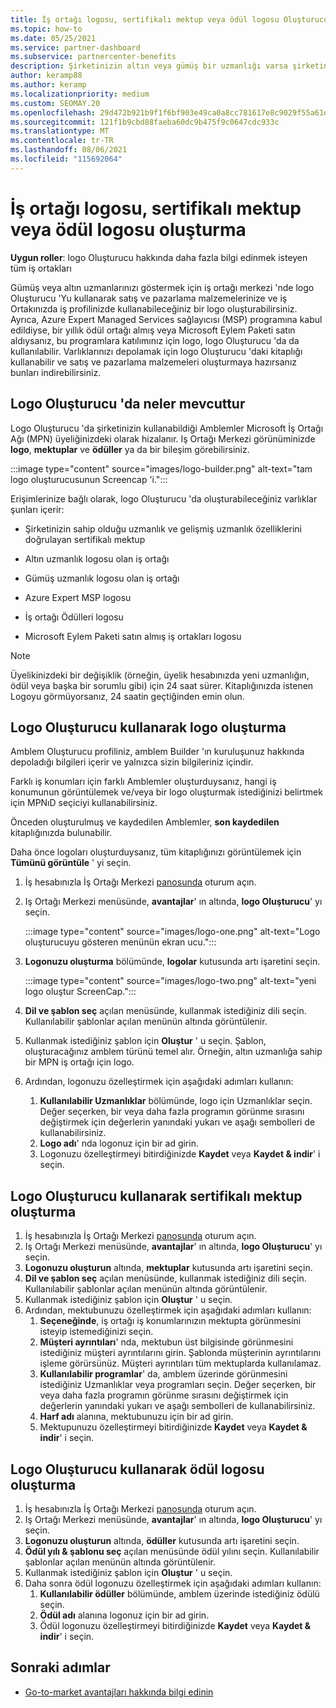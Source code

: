 ```yaml
---
title: İş ortağı logosu, sertifikalı mektup veya ödül logosu Oluşturucu oluşturma
ms.topic: how-to
ms.date: 05/25/2021
ms.service: partner-dashboard
ms.subservice: partnercenter-benefits
description: Şirketinizin altın veya gümüş bir uzmanlığı varsa şirketiniz için özelleştirilmiş bir logo oluşturabilir veya Iş Ortağı Merkezi 'nde logo Oluşturucu aracını kullanarak özelleştirilmiş bir sertifikalı mektup doğrulama isteğinde bulunabilir.
author: keramp88
ms.author: keramp
ms.localizationpriority: medium
ms.custom: SEOMAY.20
ms.openlocfilehash: 29d472b921b9f1f6bf903e49ca0a8cc781617e8c9029f55a61ddf19e578cf7e0
ms.sourcegitcommit: 121f1b9cbd88faeba60dc9b475f9c0647cdc933c
ms.translationtype: MT
ms.contentlocale: tr-TR
ms.lasthandoff: 08/06/2021
ms.locfileid: "115692064"
---
```

# <a name="create-a-partner-logo-certified-letter-or-award-logo"></a>İş ortağı logosu, sertifikalı mektup veya ödül logosu oluşturma

**Uygun roller**: logo Oluşturucu hakkında daha fazla bilgi edinmek isteyen tüm iş ortakları

Gümüş veya altın uzmanlarınızı göstermek için iş ortağı merkezi 'nde logo Oluşturucu 'Yu kullanarak satış ve pazarlama malzemelerinize ve iş Ortakınızda iş profilinizde kullanabileceğiniz bir logo oluşturabilirsiniz. Ayrıca, Azure Expert Managed Services sağlayıcısı (MSP) programına kabul edildiyse, bir yıllık ödül ortağı almış veya Microsoft Eylem Paketi satın aldıysanız, bu programlara katılımınız için logo, logo Oluşturucu 'da da kullanılabilir. Varlıklarınızı depolamak için logo Oluşturucu 'daki kitaplığı kullanabilir ve satış ve pazarlama malzemeleri oluşturmaya hazırsanız bunları indirebilirsiniz.

## <a name="what-is-available-in-logo-builder"></a>Logo Oluşturucu 'da neler mevcuttur

Logo Oluşturucu 'da şirketinizin kullanabildiği Amblemler Microsoft İş Ortağı Ağı (MPN) üyeliğinizdeki olarak hizalanır. Iş Ortağı Merkezi görünüminizde **logo**, **mektuplar** ve **ödüller** ya da bir bileşim görebilirsiniz.

:::image type="content" source="images/logo-builder.png" alt-text="tam logo oluşturucusunun Screencap 'i.":::

Erişimlerinize bağlı olarak, logo Oluşturucu 'da oluşturabileceğiniz varlıklar şunları içerir:

- Şirketinizin sahip olduğu uzmanlık ve gelişmiş uzmanlık özelliklerini doğrulayan sertifikalı mektup

- Altın uzmanlık logosu olan iş ortağı

- Gümüş uzmanlık logosu olan iş ortağı

- Azure Expert MSP logosu

- İş ortağı Ödülleri logosu

- Microsoft Eylem Paketi satın almış iş ortakları logosu

>[!NOTE]
>Üyelikinizdeki bir değişiklik (örneğin, üyelik hesabınızda yeni uzmanlığın, ödül veya başka bir sorumlu gibi) için 24 saat sürer. Kitaplığınızda istenen Logoyu görmüyorsanız, 24 saatin geçtiğinden emin olun.

## <a name="create-a-logo-using-logo-builder"></a>Logo Oluşturucu kullanarak logo oluşturma

Amblem Oluşturucu profiliniz, amblem Builder 'ın kuruluşunuz hakkında depoladığı bilgileri içerir ve yalnızca sizin bilgileriniz içindir.

Farklı iş konumları için farklı Amblemler oluşturduysanız, hangi iş konumunun görüntülemek ve/veya bir logo oluşturmak istediğinizi belirtmek için MPNıD seçiciyi kullanabilirsiniz.

Önceden oluşturulmuş ve kaydedilen Amblemler, **son kaydedilen** kitaplığınızda bulunabilir.

Daha önce logoları oluşturduysanız, tüm kitaplığınızı görüntülemek için **Tümünü görüntüle** ' yi seçin.

1. İş hesabınızla İş Ortağı Merkezi [panosunda](https://partner.microsoft.com/dashboard) oturum açın.
1. Iş Ortağı Merkezi menüsünde, **avantajlar**' ın altında, **logo Oluşturucu**' yı seçin.

   :::image type="content" source="images/logo-one.png" alt-text="Logo oluşturucuyu gösteren menünün ekran ucu.":::
1. **Logonuzu oluşturma** bölümünde, **logolar** kutusunda artı işaretini seçin.

   :::image type="content" source="images/logo-two.png" alt-text="yeni logo oluştur ScreenCap.":::
1. **Dil ve şablon seç** açılan menüsünde, kullanmak istediğiniz dili seçin. Kullanılabilir şablonlar açılan menünün altında görüntülenir.
1. Kullanmak istediğiniz şablon için **Oluştur** ' u seçin. Şablon, oluşturacağınız amblem türünü temel alır. Örneğin, altın uzmanlığa sahip bir MPN iş ortağı için logo.
1. Ardından, logonuzu özelleştirmek için aşağıdaki adımları kullanın:
    1. **Kullanılabilir Uzmanlıklar** bölümünde, logo için Uzmanlıklar seçin. Değer seçerken, bir veya daha fazla programın görünme sırasını değiştirmek için değerlerin yanındaki yukarı ve aşağı sembolleri de kullanabilirsiniz.
    1. **Logo adı**' nda logonuz için bir ad girin.
    1. Logonuzu özelleştirmeyi bitirdiğinizde **Kaydet** veya **Kaydet & indir**' i seçin.

## <a name="create-a-certified-letter-using-logo-builder"></a>Logo Oluşturucu kullanarak sertifikalı mektup oluşturma

1. İş hesabınızla İş Ortağı Merkezi [panosunda](https://partner.microsoft.com/dashboard) oturum açın.
1. Iş Ortağı Merkezi menüsünde, **avantajlar**' ın altında, **logo Oluşturucu**' yı seçin.
1. **Logonuzu oluşturun** altında, **mektuplar** kutusunda artı işaretini seçin.
1. **Dil ve şablon seç** açılan menüsünde, kullanmak istediğiniz dili seçin. Kullanılabilir şablonlar açılan menünün altında görüntülenir.
1. Kullanmak istediğiniz şablon için **Oluştur** ' u seçin.
1. Ardından, mektubunuzu özelleştirmek için aşağıdaki adımları kullanın:
    1. **Seçeneğinde**, iş ortağı iş konumlarınızın mektupta görünmesini isteyip istemediğinizi seçin.
    1. **Müşteri ayrıntıları**' nda, mektubun üst bilgisinde görünmesini istediğiniz müşteri ayrıntılarını girin. Şablonda müşterinin ayrıntılarını işleme görürsünüz. Müşteri ayrıntıları tüm mektuplarda kullanılamaz.
    1. **Kullanılabilir programlar**' da, amblem üzerinde görünmesini istediğiniz Uzmanlıklar veya programları seçin. Değer seçerken, bir veya daha fazla programın görünme sırasını değiştirmek için değerlerin yanındaki yukarı ve aşağı sembolleri de kullanabilirsiniz.
    1. **Harf adı** alanına, mektubunuzu için bir ad girin.
    1. Mektupunuzu özelleştirmeyi bitirdiğinizde **Kaydet** veya **Kaydet & indir**' i seçin.

## <a name="create-an-award-logo-using-logo-builder"></a>Logo Oluşturucu kullanarak ödül logosu oluşturma

1. İş hesabınızla İş Ortağı Merkezi [panosunda](https://partner.microsoft.com/dashboard) oturum açın.
1. Iş Ortağı Merkezi menüsünde, **avantajlar**' ın altında, **logo Oluşturucu**' yı seçin.
1. **Logonuzu oluşturun** altında, **ödüller** kutusunda artı işaretini seçin.
1. **Ödül yılı & şablonu seç** açılan menüsünde ödül yılını seçin. Kullanılabilir şablonlar açılan menünün altında görüntülenir.
1. Kullanmak istediğiniz şablon için **Oluştur** ' u seçin.
1. Daha sonra ödül logonuzu özelleştirmek için aşağıdaki adımları kullanın:
    1. **Kullanılabilir ödüller** bölümünde, amblem üzerinde istediğiniz ödülü seçin.
    1. **Ödül adı** alanına logonuz için bir ad girin.
    1. Ödül logonuzu özelleştirmeyi bitirdiğinizde **Kaydet** veya **Kaydet & indir**' i seçin.

## <a name="next-steps"></a>Sonraki adımlar

- [Go-to-market avantajları hakkında bilgi edinin](mpn-learn-about-go-to-market-benefits.md)

